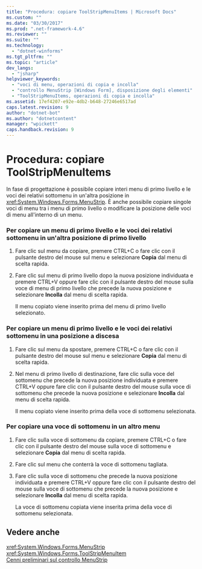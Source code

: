 ```yaml
---
title: "Procedura: copiare ToolStripMenuItems | Microsoft Docs"
ms.custom: ""
ms.date: "03/30/2017"
ms.prod: ".net-framework-4.6"
ms.reviewer: ""
ms.suite: ""
ms.technology: 
  - "dotnet-winforms"
ms.tgt_pltfrm: ""
ms.topic: "article"
dev_langs: 
  - "jsharp"
helpviewer_keywords: 
  - "voci di menu, operazioni di copia e incolla"
  - "controllo MenuStrip [Windows Form], disposizione degli elementi"
  - "ToolStripMenuItems, operazioni di copia e incolla"
ms.assetid: 17ef4207-e92e-4db2-b648-27246e6517ad
caps.latest.revision: 9
author: "dotnet-bot"
ms.author: "dotnetcontent"
manager: "wpickett"
caps.handback.revision: 9
---
```

# Procedura: copiare ToolStripMenuItems
In fase di progettazione è possibile copiare interi menu di primo livello e le voci dei relativi sottomenu in un'altra posizione in <xref:System.Windows.Forms.MenuStrip>. È anche possibile copiare singole voci di menu tra i menu di primo livello o modificare la posizione delle voci di menu all'interno di un menu.  
  
### Per copiare un menu di primo livello e le voci dei relativi sottomenu in un'altra posizione di primo livello  
  
1.  Fare clic sul menu da copiare, premere CTRL\+C o fare clic con il pulsante destro del mouse sul menu e selezionare **Copia** dal menu di scelta rapida.  
  
2.  Fare clic sul menu di primo livello dopo la nuova posizione individuata e premere CTRL\+V oppure fare clic con il pulsante destro del mouse sulla voce di menu di primo livello che precede la nuova posizione e selezionare **Incolla** dal menu di scelta rapida.  
  
     Il menu copiato viene inserito prima del menu di primo livello selezionato.  
  
### Per copiare un menu di primo livello e le voci dei relativi sottomenu in una posizione a discesa  
  
1.  Fare clic sul menu da spostare, premere CTRL\+C o fare clic con il pulsante destro del mouse sul menu e selezionare **Copia** dal menu di scelta rapida.  
  
2.  Nel menu di primo livello di destinazione, fare clic sulla voce del sottomenu che precede la nuova posizione individuata e premere CTRL\+V oppure fare clic con il pulsante destro del mouse sulla voce di sottomenu che precede la nuova posizione e selezionare **Incolla** dal menu di scelta rapida.  
  
     Il menu copiato viene inserito prima della voce di sottomenu selezionata.  
  
### Per copiare una voce di sottomenu in un altro menu  
  
1.  Fare clic sulla voce di sottomenu da copiare, premere CTRL\+C o fare clic con il pulsante destro del mouse sulla voce di sottomenu e selezionare **Copia** dal menu di scelta rapida.  
  
2.  Fare clic sul menu che conterrà la voce di sottomenu tagliata.  
  
3.  Fare clic sulla voce di sottomenu che precede la nuova posizione individuata e premere CTRL\+V oppure fare clic con il pulsante destro del mouse sulla voce di sottomenu che precede la nuova posizione e selezionare **Incolla** dal menu di scelta rapida.  
  
     La voce di sottomenu copiata viene inserita prima della voce di sottomenu selezionata.  
  
## Vedere anche  
 <xref:System.Windows.Forms.MenuStrip>   
 <xref:System.Windows.Forms.ToolStripMenuItem>   
 [Cenni preliminari sul controllo MenuStrip](../../../../docs/framework/winforms/controls/menustrip-control-overview-windows-forms.md)
